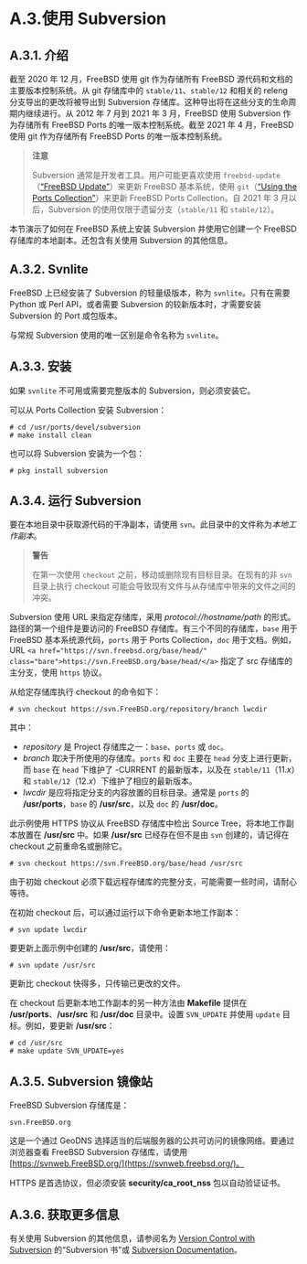 # A.3.使用 Subversion


## A.3.1. 介绍

截至 2020 年 12 月，FreeBSD 使用 git 作为存储所有 FreeBSD 源代码和文档的主要版本控制系统。从 git 存储库中的 `stable/11`、`stable/12` 和相关的 releng 分支导出的更改将被导出到 Subversion 存储库。这种导出将在这些分支的生命周期内继续进行。从 2012 年 7 月到 2021 年 3 月，FreeBSD 使用 Subversion 作为存储所有 FreeBSD Ports 的唯一版本控制系统。截至 2021 年 4 月，FreeBSD 使用 git 作为存储所有 FreeBSD Ports 的唯一版本控制系统。

> **注意**
>
> Subversion 通常是开发者工具。用户可能更喜欢使用 `freebsd-update`（[“FreeBSD Update”](https://docs.freebsd.org/en/books/handbook/cutting-edge/#updating-upgrading-freebsdupdate)）来更新 FreeBSD 基本系统，使用 `git`（[“Using the Ports Collection”](https://docs.freebsd.org/en/books/handbook/ports/#ports-using)）来更新 FreeBSD Ports Collection。自 2021 年 3 月以后，Subversion 的使用仅限于遗留分支（`stable/11` 和 `stable/12`）。

本节演示了如何在 FreeBSD 系统上安装 Subversion 并使用它创建一个 FreeBSD 存储库的本地副本。还包含有关使用 Subversion 的其他信息。

## A.3.2. Svnlite

FreeBSD 上已经安装了 Subversion 的轻量级版本，称为 `svnlite`。只有在需要 Python 或 Perl API，或者需要 Subversion 的较新版本时，才需要安装 Subversion 的 Port 或包版本。

与常规 Subversion 使用的唯一区别是命令名称为 `svnlite`。

## A.3.3. 安装

如果 `svnlite` 不可用或需要完整版本的 Subversion，则必须安装它。

可以从 Ports Collection 安装 Subversion：

```
# cd /usr/ports/devel/subversion
# make install clean
```

也可以将 Subversion 安装为一个包：

```
# pkg install subversion
```

## A.3.4. 运行 Subversion

要在本地目录中获取源代码的干净副本，请使用 `svn`。此目录中的文件称为*本地工作副本*。

> **警告**
>
> 在第一次使用 `checkout` 之前，移动或删除现有目标目录。在现有的非 `svn` 目录上执行 checkout 可能会导致现有文件与从存储库中带来的文件之间的冲突。

Subversion 使用 URL 来指定存储库，采用 _protocol://hostname/path_ 的形式。路径的第一个组件是要访问的 FreeBSD 存储库。有三个不同的存储库，`base` 用于 FreeBSD 基本系统源代码，`ports` 用于 Ports Collection，`doc` 用于文档。例如，URL `<a href="https://svn.freebsd.org/base/head/" class="bare">https://svn.FreeBSD.org/base/head/</a>` 指定了 src 存储库的主分支，使用 `https` 协议。

从给定存储库执行 checkout 的命令如下：

```
# svn checkout https://svn.FreeBSD.org/repository/branch lwcdir
```

其中：

- _repository_ 是 Project 存储库之一：`base`、`ports` 或 `doc`。
- _branch_ 取决于所使用的存储库。`ports` 和 `doc` 主要在 `head` 分支上进行更新，而 `base` 在 `head` 下维护了 -CURRENT 的最新版本，以及在 `stable/11`（11._x_）和 `stable/12`（12._x_）下维护了相应的最新版本。
- _lwcdir_ 是应将指定分支的内容放置的目标目录。通常是 `ports` 的 **/usr/ports**，`base` 的 **/usr/src**，以及 `doc` 的 **/usr/doc**。

此示例使用 HTTPS 协议从 FreeBSD 存储库中检出 Source Tree，将本地工作副本放置在 **/usr/src** 中。如果 **/usr/src** 已经存在但不是由 `svn` 创建的，请记得在 checkout 之前重命名或删除它。

```
# svn checkout https://svn.FreeBSD.org/base/head /usr/src
```

由于初始 checkout 必须下载远程存储库的完整分支，可能需要一些时间，请耐心等待。

在初始 checkout 后，可以通过运行以下命令更新本地工作副本：

```
# svn update lwcdir
```

要更新上面示例中创建的 **/usr/src**，请使用：

```
# svn update /usr/src
```

更新比 checkout 快得多，只传输已更改的文件。

在 checkout 后更新本地工作副本的另一种方法由 **Makefile** 提供在 **/usr/ports**、**/usr/src** 和 **/usr/doc** 目录中。设置 `SVN_UPDATE` 并使用 `update` 目标。例如，要更新 **/usr/src**：

```
# cd /usr/src
# make update SVN_UPDATE=yes
```

## A.3.5. Subversion 镜像站

FreeBSD Subversion 存储库是：

```
svn.FreeBSD.org
```

这是一个通过 GeoDNS 选择适当的后端服务器的公共可访问的镜像网络。要通过浏览器查看 FreeBSD Subversion 存储库，请使用 [https://svnweb.FreeBSD.org/](https://svnweb.freebsd.org/)。

HTTPS 是首选协议，但必须安装 **security/ca_root_nss** 包以自动验证证书。

## A.3.6. 获取更多信息

有关使用 Subversion 的其他信息，请参阅名为 [Version Control with Subversion](http://svnbook.red-bean.com/) 的“Subversion 书”或 [Subversion Documentation](http://subversion.apache.org/docs/)。
